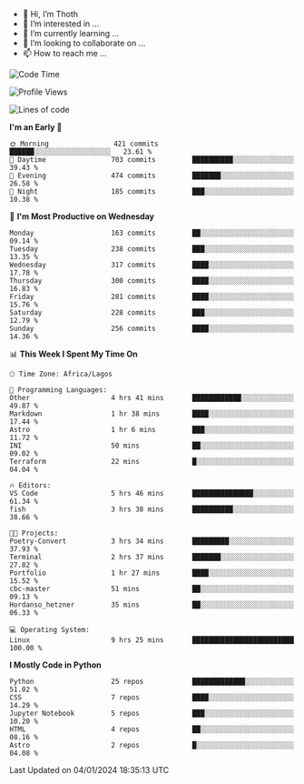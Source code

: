 <!---
thoth2357/thoth2357 is a ✨ special ✨ repository because its `README.md` (this file) appears on your GitHub profile.
You can click the Preview link to take a look at your changes.
--->

- 👋 Hi, I’m Thoth
- 👀 I’m interested in ...
- 🌱 I’m currently learning ...
- 💞️ I’m looking to collaborate on ...
- 📫 How to reach me ...




<!--START_SECTION:waka-->
![Code Time](http://img.shields.io/badge/Code%20Time-2%2C634%20hrs%2053%20mins-blue)

![Profile Views](http://img.shields.io/badge/Profile%20Views-0-blue)

![Lines of code](https://img.shields.io/badge/From%20Hello%20World%20I%27ve%20Written-30.2%20million%20lines%20of%20code-blue)

**I'm an Early 🐤** 

```text
🌞 Morning                421 commits         ██████░░░░░░░░░░░░░░░░░░░   23.61 % 
🌆 Daytime                703 commits         ██████████░░░░░░░░░░░░░░░   39.43 % 
🌃 Evening                474 commits         ███████░░░░░░░░░░░░░░░░░░   26.58 % 
🌙 Night                  185 commits         ███░░░░░░░░░░░░░░░░░░░░░░   10.38 % 
```
📅 **I'm Most Productive on Wednesday** 

```text
Monday                   163 commits         ██░░░░░░░░░░░░░░░░░░░░░░░   09.14 % 
Tuesday                  238 commits         ███░░░░░░░░░░░░░░░░░░░░░░   13.35 % 
Wednesday                317 commits         ████░░░░░░░░░░░░░░░░░░░░░   17.78 % 
Thursday                 300 commits         ████░░░░░░░░░░░░░░░░░░░░░   16.83 % 
Friday                   281 commits         ████░░░░░░░░░░░░░░░░░░░░░   15.76 % 
Saturday                 228 commits         ███░░░░░░░░░░░░░░░░░░░░░░   12.79 % 
Sunday                   256 commits         ████░░░░░░░░░░░░░░░░░░░░░   14.36 % 
```


📊 **This Week I Spent My Time On** 

```text
🕑︎ Time Zone: Africa/Lagos

💬 Programming Languages: 
Other                    4 hrs 41 mins       ████████████░░░░░░░░░░░░░   49.87 % 
Markdown                 1 hr 38 mins        ████░░░░░░░░░░░░░░░░░░░░░   17.44 % 
Astro                    1 hr 6 mins         ███░░░░░░░░░░░░░░░░░░░░░░   11.72 % 
INI                      50 mins             ██░░░░░░░░░░░░░░░░░░░░░░░   09.02 % 
Terraform                22 mins             █░░░░░░░░░░░░░░░░░░░░░░░░   04.04 % 

🔥 Editors: 
VS Code                  5 hrs 46 mins       ███████████████░░░░░░░░░░   61.34 % 
fish                     3 hrs 38 mins       ██████████░░░░░░░░░░░░░░░   38.66 % 

🐱‍💻 Projects: 
Poetry-Convert           3 hrs 34 mins       █████████░░░░░░░░░░░░░░░░   37.93 % 
Terminal                 2 hrs 37 mins       ███████░░░░░░░░░░░░░░░░░░   27.82 % 
Portfolio                1 hr 27 mins        ████░░░░░░░░░░░░░░░░░░░░░   15.52 % 
cbc-master               51 mins             ██░░░░░░░░░░░░░░░░░░░░░░░   09.13 % 
Hordanso_hetzner         35 mins             ██░░░░░░░░░░░░░░░░░░░░░░░   06.33 % 

💻 Operating System: 
Linux                    9 hrs 25 mins       █████████████████████████   100.00 % 
```

**I Mostly Code in Python** 

```text
Python                   25 repos            █████████████░░░░░░░░░░░░   51.02 % 
CSS                      7 repos             ████░░░░░░░░░░░░░░░░░░░░░   14.29 % 
Jupyter Notebook         5 repos             ███░░░░░░░░░░░░░░░░░░░░░░   10.20 % 
HTML                     4 repos             ██░░░░░░░░░░░░░░░░░░░░░░░   08.16 % 
Astro                    2 repos             █░░░░░░░░░░░░░░░░░░░░░░░░   04.08 % 
```




 Last Updated on 04/01/2024 18:35:13 UTC
<!--END_SECTION:waka-->
<!--![](http://github-profile-summary-cards.vercel.app/api/cards/profile-details?username=thoth2357&theme=2077)

![](http://github-profile-summary-cards.vercel.app/api/cards/stats?username=thoth2357&theme=2077)![](http://github-profile-summary-cards.vercel.app/api/cards/productive-time?username=thoth2357&theme=2077&utcOffset=8) -->
